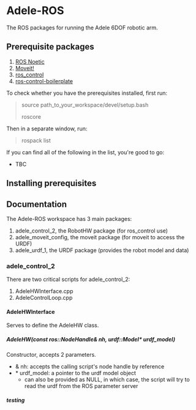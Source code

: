 # Adele-ROS
The ROS packages for running the Adele 6DOF robotic arm.

## Prerequisite packages
1. [ROS Noetic](http://wiki.ros.org/noetic/Installation/Ubuntu)
2. [Moveit!](https://moveit.ros.org/install/)
3. [ros_control](http://wiki.ros.org/ros_control#Install)
4. [ros-control-boilerplate](https://github.com/PickNikRobotics/ros_control_boilerplate)

To check whether you have the prerequisites installed, first run:
> source path_to_your_workspace/devel/setup.bash
>
> roscore

Then in a separate window, run:
> rospack list

If you can find all of the following in the list, you're good to go:
- TBC

## Installing prerequisites

## Documentation
The Adele-ROS workspace has 3 main packages:
1. adele_control_2, the RobotHW package (for ros_control use)
2. adele_moveit_config, the moveit package (for moveit to access the URDF)
3. adele_urdf_1, the URDF package (provides the robot model and data)

### adele_control_2
There are two critical scripts for adele_control_2:
1. AdeleHWInterface.cpp
2. AdeleControlLoop.cpp

#### AdeleHWInterface
Serves to define the AdeleHW class.
##### AdeleHW(const ros::NodeHandle& nh, urdf::Model* urdf_model)
Constructor, accepts 2 parameters.
- & nh: accepts the calling script's node handle by reference
- \* urdf_model: a pointer to the urdf model object 
  - can also be provided as NULL, in which case, the script will try to read the urdf from the ROS parameter server
##### testing
